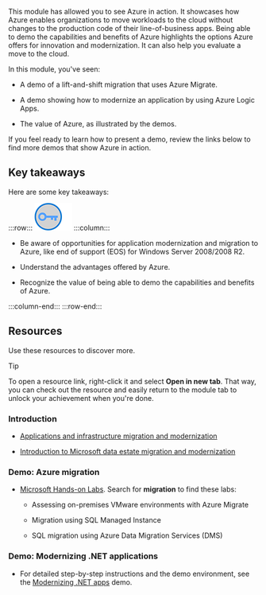 ﻿This module has allowed you to see Azure in action. It showcases how Azure enables organizations to move workloads to the cloud without changes to the production code of their line-of-business apps. Being able to demo the capabilities and benefits of Azure highlights the options Azure offers for innovation and modernization. It can also help you evaluate a move to the cloud.

In this module, you've seen:

- A demo of a lift-and-shift migration that uses Azure Migrate.

- A demo showing how to modernize an application by using Azure Logic Apps.

- The value of Azure, as illustrated by the demos.

If you feel ready to learn how to present a demo, review the links below to find more demos that show Azure in action.

## Key takeaways

Here are some key takeaways:

:::row:::
![Key icon](../media/key-takeaway.png)
:::column:::
- Be aware of opportunities for application modernization and migration to Azure, like end of support (EOS) for Windows Server 2008/2008 R2.

- Understand the advantages offered by Azure.

- Recognize the value of being able to demo the capabilities and benefits of Azure.

:::column-end:::
:::row-end:::

## Resources

Use these resources to discover more.

> [!TIP]
> To open a resource link, right-click it and select **Open in new tab**. That way, you can check out the resource and easily return to the module tab to unlock your achievement when you're done.

### Introduction

- [Applications and infrastructure migration and modernization](https://docs.microsoft.com/learn/modules/app-and-infra-migration-and-modernization/index)

- [Introduction to Microsoft data estate migration and modernization](https://docs.microsoft.com/learn/modules/data-estate-migration-and-modernization/1-introduction-to-microsoft-data-estate-migration-and-modernization)

### Demo: Azure migration

- [Microsoft Hands-on Labs](https://www.microsoft.com/handsonlabs). Search for **migration** to find these labs:

  - Assessing on-premises VMware environments with Azure Migrate

  - Migration using SQL Managed Instance

  - SQL migration using Azure Data Migration Services (DMS)

### Demo: Modernizing .NET applications

- For detailed step-by-step instructions and the demo environment, see the [Modernizing .NET apps](https://github.com/Microsoft/TailwindTraders/tree/master/Documents/DemoScripts/Modernizing%20.NET%20Apps) demo.

